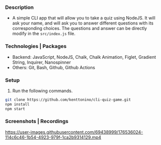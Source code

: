 ### Description
- A simple CLI app that will allow you to take a quiz using NodeJS. It will ask your name, and will ask you to answer different questions with its corresponding choices. The questions and answer can be directly modify in the `src/index.js` file.

### Technologies | Packages
- Backend: JavaScript, NodeJS, Chalk, Chalk Animation, Figlet, Gradient String, Inquirer, Nanospinner
- Others: Git, Bash, Github, Github Actions

### Setup
1. Run the following commands.
```bash
git clone https://github.com/kenttonino/cli-quiz-game.git
npm install
npm start
```

### Screenshots | Recordings
https://user-images.githubusercontent.com/69438999/176536024-114c6c46-1b54-4923-979f-1ca2b9314129.mp4

